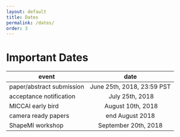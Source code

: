 ```yaml
---
layout: default
title: Dates
permalink: /dates/
order: 3
---
```

# Important Dates
| event | date |
|---|:---:|
| paper/abstract submission | June 25th, 2018, 23:59 PST  | 
| acceptance notification | July 25th, 2018 |
| MICCAI early bird | August 10th, 2018|
| camera ready papers | end August 2018 |
| ShapeMI workshop | September 20th, 2018  | 

